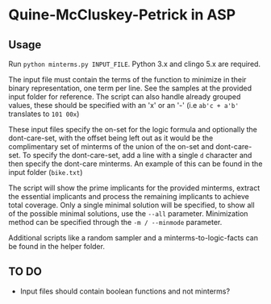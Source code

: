 # Quine-McCluskey-Petrick in ASP

## Usage
Run ```python minterms.py INPUT_FILE```. Python 3.x and clingo 5.x are required.

The input file must contain the terms of the function to minimize in their binary representation, one term per line.
See the samples at the provided input folder for reference. The script can also handle already grouped values, these
should be specified with an 'x' or an '-' (i.e ```ab'c + a'b'``` translates to ```101 00x```)

These input files specify the on-set for the logic formula and optionally the dont-care-set, with the offset
being left out as it would be the complimentary set of minterms of the union of the on-set and dont-care-set.
To specify the dont-care-set, add a line with a single ```d``` character and then specify the dont-care minterms.
An example of this can be found in the input folder (```bike.txt```)

The script will show the prime implicants for the provided minterms, extract the essential implicants and process the remaining implicants to achieve total coverage. Only a single minimal solution will be specified, to show all of the possible minimal solutions, use the ```--all``` parameter. Minimization method can be specified through the ```-m / --minmode``` parameter.

Additional scripts like a random sampler and a minterms-to-logic-facts can be found in the helper folder.

## TO DO
* Input files should contain boolean functions and not minterms?
